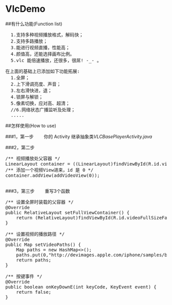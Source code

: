 # VlcDemo

##有什么功能(Function list)
<pre>
&emsp;&emsp;1.支持多种视频播放格式，解码快；
&emsp;&emsp;2.支持多路播放；
&emsp;&emsp;3.能进行视频直播，性能高；
&emsp;&emsp;4.颜值高，还能选择画布比例。
&emsp;&emsp;5.vlc 能倍速播放，还很多，很屌! -_- 。
</pre>
<p></p>
<pre>
在上面的基础上已添加如下功能拓展:
&emsp;&emsp;1.全屏；
&emsp;&emsp;2.上下滑调亮度、声音；
&emsp;&emsp;3.左右滑快进，退；
&emsp;&emsp;4.锁屏与解锁；
&emsp;&emsp;5.像素切换，应对高、超清；
&emsp;&emsp;//6.网络状态广播监听及处理；
&emsp;&emsp;.....
</pre>

##怎样使用(How to use)

###1，第一步
&emsp;&emsp;你的 Activity 继承抽象类*VLCBasePlayerActivity.java*

###2，第二步
<pre>
/** 视频播放处父容器 */
LinearLayout container = ((LinearLayout)findViewById(R.id.videoFather))
/** 添加一个视频View进来，id 是 0 */
container.addView(addVideoView(0));

</pre>

###3，第三步
&emsp;&emsp;重写3个函数
<pre>
/** 设置全屏时装载的父容器 */
@Override
public RelativeLayout setFullViewContainer() {
    return (RelativeLayout)findViewById(R.id.videoFullSizeFather);
}

/** 设置视频的播放路径 */
@Override
public Map<Integer, String> setVideoPaths() {
    Map<Integer, String> paths = new HashMap<>();
    paths.put(0,"http://devimages.apple.com/iphone/samples/bipbop/bipbopall.m3u8");
    return paths;
}

/** 按键事件 */
@Override
public boolean onKeyDownE(int keyCode, KeyEvent event) {
    return false;
}
</pre>
